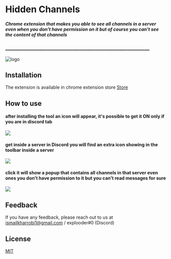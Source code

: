 
# Hidden Channels

##### Chrome extension that makes you able to see all channels in a server even when you don't have permission on it but of course you can't see the content of that channels

### __________________________________________________________

![logo](https://user-images.githubusercontent.com/78050205/258658696-5069f652-7206-4f28-822f-4e3da1ae3a3f.png)


## Installation

The extension is available in chrome extension store [Store](test)
## How to use

#### after installing the tool an icon will appear, it's possible to get it ON only if you are in discord tab

![](https://user-images.githubusercontent.com/78050205/258658728-9767fc64-d5db-49a4-9536-482a147bfddc.png)

#### get inside a server in Discord you will find an extra icon showing in the toolbar inside a server

![](https://user-images.githubusercontent.com/78050205/258658721-82a24f4d-f686-48ff-8bdb-701647e47b74.png)

#### click it will show a popup that contains all channels in that server even ones you don't have permission to it but you can't read messages for sure

![](https://user-images.githubusercontent.com/78050205/258658744-aa0fa4d4-b678-4276-9b45-28e36fcbcf2d.png)
## Feedback

If you have any feedback, please reach out to us at ismailkharrobi1@gmail.com / explooder#0 (Discord)


## License

[MIT](https://github.com/ismail-kharrobi/DiscordHiddenChannels-chromeExtension/blob/main/LICENSE)


